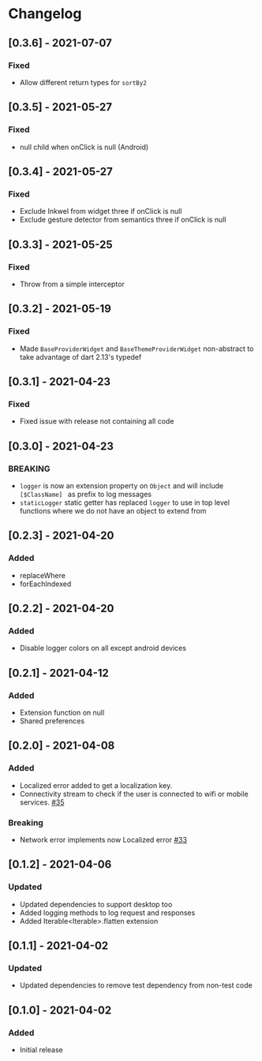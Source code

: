 # Changelog
## [0.3.6] - 2021-07-07
### Fixed
- Allow different return types for `sortBy2`

## [0.3.5] - 2021-05-27
### Fixed
- null child when onClick is null (Android)

## [0.3.4] - 2021-05-27
### Fixed
- Exclude Inkwel from widget three if onClick is null
- Exclude gesture detector from semantics three if onClick is null

## [0.3.3] - 2021-05-25
### Fixed
- Throw from a simple interceptor

## [0.3.2] - 2021-05-19
### Fixed
- Made `BaseProviderWidget` and `BaseThemeProviderWidget` non-abstract to take advantage of dart 2.13's typedef

## [0.3.1] - 2021-04-23
### Fixed
- Fixed issue with release not containing all code

## [0.3.0] - 2021-04-23
### BREAKING
- `logger` is now an extension property on `Object` and will include `[$ClassName] ` as prefix to log messages
- `staticLogger` static getter has replaced `logger` to use in top level functions where we do not have an object to extend from

## [0.2.3] - 2021-04-20
### Added
- replaceWhere
- forEachIndexed

## [0.2.2] - 2021-04-20
### Added
- Disable logger colors on all except android devices

## [0.2.1] - 2021-04-12
### Added
- Extension function on null
- Shared preferences

## [0.2.0] - 2021-04-08
### Added
- Localized error added to get a localization key.
- Connectivity stream to check if the user is connected to wifi or mobile services.  [#35](https://github.com/icapps/flutter-icapps-architecture/issues/35)
### Breaking
- Network error implements now Localized error [#33](https://github.com/icapps/flutter-icapps-architecture/issues/33)

## [0.1.2] - 2021-04-06
### Updated
- Updated dependencies to support desktop too
- Added logging methods to log request and responses
- Added Iterable<Iterable<T>>.flatten extension

## [0.1.1] - 2021-04-02
### Updated
- Updated dependencies to remove test dependency from non-test code

## [0.1.0] - 2021-04-02
### Added
- Initial release
